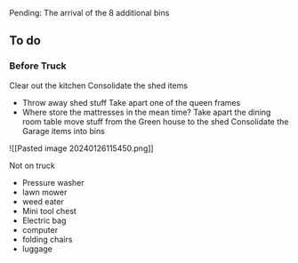 
Pending: The arrival of the 8 additional bins


## To do

### Before Truck

Clear out the kitchen
Consolidate the shed items
- Throw away shed stuff
Take apart one of the queen frames
- Where store the mattresses in the mean time?
Take apart the dining room table
move stuff from the Green house to the shed
Consolidate the Garage items into bins


![[Pasted image 20240126115450.png]]



Not on truck
- Pressure washer
- lawn mower
- weed eater
- Mini tool chest
- Electric bag
- computer
- folding chairs
- luggage